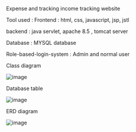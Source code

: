 Expense and  tracking income tracking website


Tool used : 
Frontend : html, css, javascript, jsp, jstl 


backend : java servlet, apache 8.5 , tomcat server


Database : MYSQL database 


Role-based-login-system : Admin and normal user 



Class diagram

![image](https://github.com/sajinamatya/Expensoft/assets/66240249/d0e31c7a-6dca-49df-9f4b-85af87e71f05)


Database table 




![image](https://github.com/sajinamatya/Expensoft/assets/66240249/9792960b-4d5f-44cf-8878-5aa8eebff127)






ERD diagram 



![image](https://github.com/sajinamatya/Expensoft/assets/66240249/4ce39772-ac77-4005-b398-c4599aace29a)
